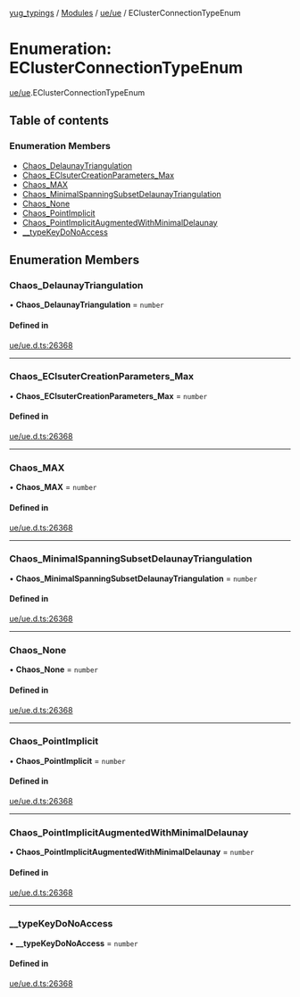 [yug_typings](../README.md) / [Modules](../modules.md) / [ue/ue](../modules/ue_ue.md) / EClusterConnectionTypeEnum

# Enumeration: EClusterConnectionTypeEnum

[ue/ue](../modules/ue_ue.md).EClusterConnectionTypeEnum

## Table of contents

### Enumeration Members

- [Chaos\_DelaunayTriangulation](ue_ue.EClusterConnectionTypeEnum.md#chaos_delaunaytriangulation)
- [Chaos\_EClsuterCreationParameters\_Max](ue_ue.EClusterConnectionTypeEnum.md#chaos_eclsutercreationparameters_max)
- [Chaos\_MAX](ue_ue.EClusterConnectionTypeEnum.md#chaos_max)
- [Chaos\_MinimalSpanningSubsetDelaunayTriangulation](ue_ue.EClusterConnectionTypeEnum.md#chaos_minimalspanningsubsetdelaunaytriangulation)
- [Chaos\_None](ue_ue.EClusterConnectionTypeEnum.md#chaos_none)
- [Chaos\_PointImplicit](ue_ue.EClusterConnectionTypeEnum.md#chaos_pointimplicit)
- [Chaos\_PointImplicitAugmentedWithMinimalDelaunay](ue_ue.EClusterConnectionTypeEnum.md#chaos_pointimplicitaugmentedwithminimaldelaunay)
- [\_\_typeKeyDoNoAccess](ue_ue.EClusterConnectionTypeEnum.md#__typekeydonoaccess)

## Enumeration Members

### Chaos\_DelaunayTriangulation

• **Chaos\_DelaunayTriangulation** = `number`

#### Defined in

[ue/ue.d.ts:26368](https://github.com/YugMetaverse/yug_typings/blob/b7d9b19/ue/ue.d.ts#L26368)

___

### Chaos\_EClsuterCreationParameters\_Max

• **Chaos\_EClsuterCreationParameters\_Max** = `number`

#### Defined in

[ue/ue.d.ts:26368](https://github.com/YugMetaverse/yug_typings/blob/b7d9b19/ue/ue.d.ts#L26368)

___

### Chaos\_MAX

• **Chaos\_MAX** = `number`

#### Defined in

[ue/ue.d.ts:26368](https://github.com/YugMetaverse/yug_typings/blob/b7d9b19/ue/ue.d.ts#L26368)

___

### Chaos\_MinimalSpanningSubsetDelaunayTriangulation

• **Chaos\_MinimalSpanningSubsetDelaunayTriangulation** = `number`

#### Defined in

[ue/ue.d.ts:26368](https://github.com/YugMetaverse/yug_typings/blob/b7d9b19/ue/ue.d.ts#L26368)

___

### Chaos\_None

• **Chaos\_None** = `number`

#### Defined in

[ue/ue.d.ts:26368](https://github.com/YugMetaverse/yug_typings/blob/b7d9b19/ue/ue.d.ts#L26368)

___

### Chaos\_PointImplicit

• **Chaos\_PointImplicit** = `number`

#### Defined in

[ue/ue.d.ts:26368](https://github.com/YugMetaverse/yug_typings/blob/b7d9b19/ue/ue.d.ts#L26368)

___

### Chaos\_PointImplicitAugmentedWithMinimalDelaunay

• **Chaos\_PointImplicitAugmentedWithMinimalDelaunay** = `number`

#### Defined in

[ue/ue.d.ts:26368](https://github.com/YugMetaverse/yug_typings/blob/b7d9b19/ue/ue.d.ts#L26368)

___

### \_\_typeKeyDoNoAccess

• **\_\_typeKeyDoNoAccess** = `number`

#### Defined in

[ue/ue.d.ts:26368](https://github.com/YugMetaverse/yug_typings/blob/b7d9b19/ue/ue.d.ts#L26368)
